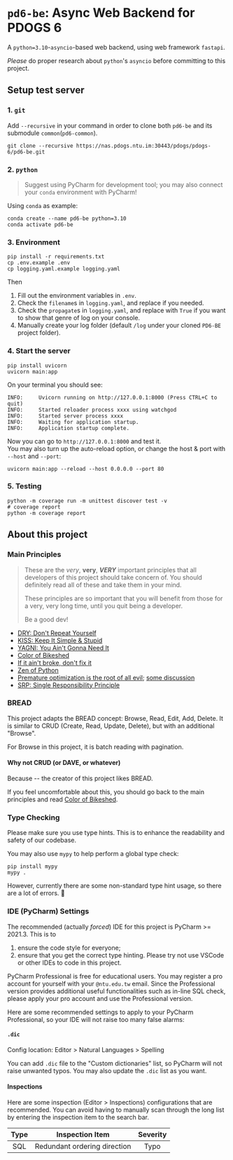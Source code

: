 # `pd6-be`: Async Web Backend for PDOGS 6

A `python=3.10`-`asyncio`-based web backend, using web framework `fastapi`.

*Please* do proper research about `python`'s `asyncio` before committing to this project.

## Setup test server

### 1. `git`
Add `--recursive` in your command in order to clone both `pd6-be` and its submodule `common`(`pd6-common`). 
```shell
git clone --recursive https://nas.pdogs.ntu.im:30443/pdogs/pdogs-6/pd6-be.git
```

### 2. `python`

> Suggest using PyCharm for development tool; you may also connect your `conda` environment with PyCharm!

Using `conda` as example:
```shell
conda create --name pd6-be python=3.10
conda activate pd6-be
```

### 3. Environment
```shell
pip install -r requirements.txt
cp .env.example .env
cp logging.yaml.example logging.yaml
```

Then
1. Fill out the environment variables in `.env`.
2. Check the `filename`s in `logging.yaml`, and replace if you needed.
3. Check the `propagate`s in `logging.yaml`, and replace with `True` if you want to show that genre of log on your console.
4. Manually create your log folder (default `/log` under your cloned `PD6-BE` project folder).

### 4. Start the server

```shell
pip install uvicorn
uvicorn main:app
```

On your terminal you should see:

```
INFO:     Uvicorn running on http://127.0.0.1:8000 (Press CTRL+C to quit)
INFO:     Started reloader process xxxx using watchgod
INFO:     Started server process xxxx
INFO:     Waiting for application startup.
INFO:     Application startup complete.
```
Now you can go to `http://127.0.0.1:8000` and test it.  
You may also turn up the auto-reload option, or change the host & port with `--host` and `--port`:
```shell
uvicorn main:app --reload --host 0.0.0.0 --port 80
```

### 5. Testing
```shell
python -m coverage run -m unittest discover test -v
# coverage report
python -m coverage report
```


## About this project

### Main Principles

> These are the _very_, **very**, **_VERY_** important principles that all developers of this project should take concern of.
> You should definitely read all of these and take them in your mind.
> 
> These principles are so important that you will benefit from those for a very, very long time,
> until you quit being a developer.
> 
> Be a good dev!

- [DRY: Don't Repeat Yourself](https://en.wikipedia.org/wiki/Don%27t_repeat_yourself)
- [KISS: Keep It Simple & Stupid](https://en.wikipedia.org/wiki/KISS_principle)
- [YAGNI: You Ain't Gonna Need It](https://en.wikipedia.org/wiki/You_aren%27t_gonna_need_it)
- [Color of Bikeshed](https://bikeshed.com/)
- [If it ain't broke, don't fix it](https://en.wikipedia.org/wiki/Bert_Lance#If_it_ain't_broke,_don't_fix_it)
- [Zen of Python](https://www.python.org/dev/peps/pep-0020/)
- [Premature optimization is the root of all evil](https://en.wikiquote.org/wiki/Donald_Knuth#Computer_Programming_as_an_Art_(1974));
  [some discussion](https://softwareengineering.stackexchange.com/questions/80084/is-premature-optimization-really-the-root-of-all-evil)
- [SRP: Single Responsibility Principle](https://en.wikipedia.org/wiki/Single-responsibility_principle)

### BREAD
This project adapts the BREAD concept: Browse, Read, Edit, Add, Delete.
It is similar to CRUD (Create, Read, Update, Delete), but with an additional "Browse".  

For Browse in this project, it is batch reading with pagination.

#### Why not CRUD (or DAVE, or whatever)
Because -- the creator of this project likes BREAD.

If you feel uncomfortable about this, you should go back to the main principles and read [Color of Bikeshed](https://bikeshed.com/).

### Type Checking

Please make sure you use type hints. This is to enhance the readability and safety of our codebase.

You may also use `mypy` to help perform a global type check:
```shell
pip install mypy
mypy .
```

However, currently there are some non-standard type hint usage, so there are a lot of errors. 🥲

### IDE (PyCharm) Settings

The recommended (actually *forced*) IDE for this project is PyCharm >= 2021.3.
This is to
1. ensure the code style for everyone; 
2. ensure that you get the correct type hinting.
Please try not use VSCode or other IDEs to code in this project.

PyCharm Professional is free for educational users. You may register a pro account for yourself with your `@ntu.edu.tw`
email. Since the Professional version provides additional useful functionalities such as in-line SQL check, please
apply your pro account and use the Professional version.

Here are some recommended settings to apply to your PyCharm Professional, so your IDE will not raise too many 
false alarms:

#### `.dic`

Config location: Editor > Natural Languages > Spelling

You can add `.dic` file to the "Custom dictionaries" list, so PyCharm will not raise unwanted typos. You may also update
the `.dic` list as you want.

#### Inspections

Here are some inspection (Editor > Inspections) configurations that are recommended. You can avoid having to manually 
scan through the long list by entering the inspection item to the search bar.

| Type |       Inspection Item        | Severity |
|:----:| ---------------------------- |:--------:|
| SQL  | Redundant ordering direction |   Typo   |
